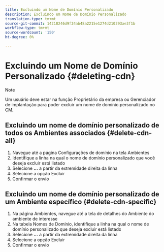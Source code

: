 ```yaml
---
title: Excluindo um Nome de Domínio Personalizado
description: Excluindo um Nome de Domínio Personalizado
translation-type: tm+mt
source-git-commit: 14218246d9f34ab48a2215e1274d210293ae3f1b
workflow-type: tm+mt
source-wordcount: '150'
ht-degree: 0%

---
```



# Excluindo um Nome de Domínio Personalizado {#deleting-cdn}

>[!NOTE]
>Um usuário deve estar na função Proprietário da empresa ou Gerenciador de implantação para poder excluir um nome de domínio personalizado no CM.

## Excluindo um nome de domínio personalizado de todos os Ambientes associados {#delete-cdn-all}

1. Navegue até a página Configurações de domínio na tela Ambientes
1. Identifique a linha na qual o nome de domínio personalizado que você deseja excluir está listado
1. Selecione **...** a partir da extremidade direita da linha
1. Selecione a opção Excluir
1. Confirmar o envio


## Excluindo um nome de domínio personalizado de um Ambiente específico {#delete-cdn-specific}

1. Na página Ambientes, navegue até a tela de detalhes do Ambiente do ambiente de interesse
1. Na tabela Nomes de Domínio, identifique a linha na qual o nome de domínio personalizado que deseja excluir está listado
1. Selecione **...** a partir da extremidade direita da linha
1. Selecione a opção Excluir
1. Confirmar o envio
